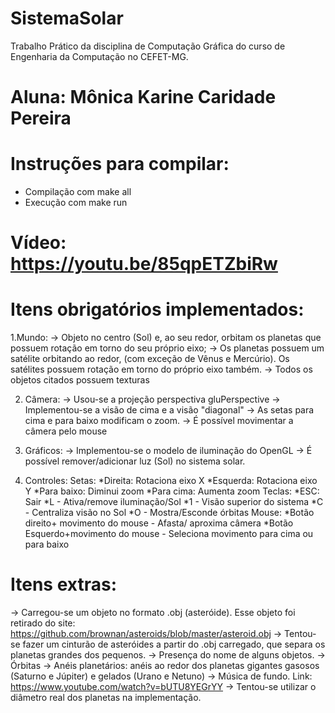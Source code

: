 # SistemaSolar
Trabalho Prático da disciplina de Computação Gráfica do curso de Engenharia da Computação no CEFET-MG. 
# Aluna: Mônica Karine Caridade Pereira

# Instruções para compilar: 
- Compilação com make all
- Execução com make run

# Vídeo: https://youtu.be/85qpETZbiRw

# Itens obrigatórios implementados:
1.Mundo:
-> Objeto no centro (Sol) e, ao seu redor, orbitam os planetas que possuem rotação em torno do seu próprio eixo;
-> Os planetas possuem um satélite orbitando ao redor, (com exceção de Vênus e Mercúrio). Os satélites possuem rotação em torno do próprio eixo também. 
-> Todos os objetos citados possuem texturas

2. Câmera:
-> Usou-se a projeção perspectiva gluPerspective
-> Implementou-se a visão de cima e a visão "diagonal" 
-> As setas para cima e para baixo modificam o zoom.
-> É possível movimentar a câmera pelo mouse

3. Gráficos:
-> Implementou-se o modelo de iluminação do OpenGL
-> É possível remover/adicionar luz (Sol) no sistema solar. 

4. Controles:
	Setas: 
		*Direita: Rotaciona eixo X
		*Esquerda: Rotaciona eixo Y
		*Para baixo: Diminui zoom
		*Para cima: Aumenta zoom
	Teclas:
		*ESC: Sair
		*L - Ativa/remove iluminação/Sol
		*1 - Visão superior do sistema
		*C - Centraliza visão no Sol
		*O - Mostra/Esconde órbitas
	Mouse:
		*Botão direito+ movimento do mouse - Afasta/ aproxima câmera
		*Botão Esquerdo+movimento do mouse - Seleciona movimento para cima ou para baixo 

# Itens extras:

-> Carregou-se um objeto no formato .obj (asteróide). Esse objeto foi retirado do site: https://github.com/brownan/asteroids/blob/master/asteroid.obj
-> Tentou-se fazer um cinturão de asteróides a partir do .obj carregado, que separa os planetas grandes dos pequenos. 
-> Presença do nome de alguns objetos. 
-> Órbitas 
-> Anéis planetários: anéis ao redor dos planetas gigantes gasosos (Saturno e Júpiter) e gelados (Urano e Netuno)
-> Música de fundo. Link: https://www.youtube.com/watch?v=bUTU8YEGrYY
-> Tentou-se utilizar o diâmetro real dos planetas na implementação. 
